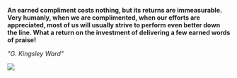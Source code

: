 **An earned compliment costs nothing, but its returns are immeasurable. Very humanly, when we are complimented, when our efforts are appreciated, most of us will usually strive to perform even better down the line. What a return on the investment of delivering a few earned words of praise!**

*"G. Kingsley Ward"*

![](https://api.nosense.lol/ghvc/?username=cdfrm)
